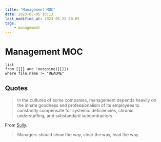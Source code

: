 ```yaml
---
title: 'Management MOC'
date: 2023-05-05 16:13
last_modified_at: 2023-05-22 20:05
tags:
    - management
---
```


# Management MOC

```dataview
list
from [[]] and !outgoing([[]])
where file.name != "README"
```

## Quotes

> In the cultures of some companies, management depends heavily on the innate goodness and professionalism of its employees to constantly compensate for systemic deficiencies, chronic understaffing, and substandard subcontractors.

From [Sully](Sully.md).

> Managers should show the way, clear the way, lead the way.

